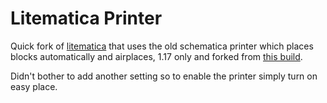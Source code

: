 Litematica Printer
==============
Quick fork of [litematica](https://github.com/maruohon/litematica) that uses the old schematica printer which places blocks automatically and airplaces, 1.17 only and forked from [this build](https://github.com/maruohon/litematica/commit/79c6efedbe1acc6d6a3b08ad8094f0b32990285b).

Didn't bother to add another setting so to enable the printer simply turn on easy place.
